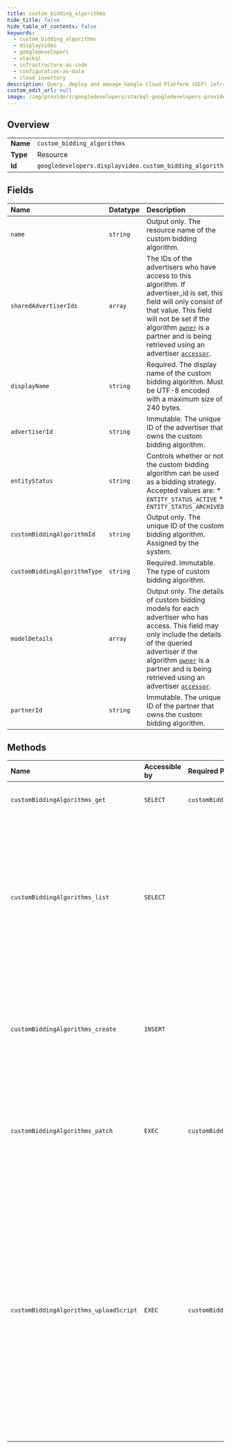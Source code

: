 ```yaml
---
title: custom_bidding_algorithms
hide_title: false
hide_table_of_contents: false
keywords:
  - custom_bidding_algorithms
  - displayvideo
  - googledevelopers    
  - stackql
  - infrastructure-as-code
  - configuration-as-data
  - cloud inventory
description: Query, deploy and manage Google Cloud Platform (GCP) infrastructure and resources using SQL
custom_edit_url: null
image: /img/providers/googledevelopers/stackql-googledevelopers-provider-featured-image.png
---
```

  
    

## Overview
<table><tbody>
<tr><td><b>Name</b></td><td><code>custom_bidding_algorithms</code></td></tr>
<tr><td><b>Type</b></td><td>Resource</td></tr>
<tr><td><b>Id</b></td><td><code>googledevelopers.displayvideo.custom_bidding_algorithms</code></td></tr>
</tbody></table>

## Fields
| Name | Datatype | Description |
|:-----|:---------|:------------|
| `name` | `string` | Output only. The resource name of the custom bidding algorithm. |
| `sharedAdvertiserIds` | `array` | The IDs of the advertisers who have access to this algorithm. If advertiser_id is set, this field will only consist of that value. This field will not be set if the algorithm [`owner`](/display-video/api/reference/rest/v1/customBiddingAlgorithms#CustomBiddingAlgorithm.FIELDS.oneof_owner) is a partner and is being retrieved using an advertiser [`accessor`](/display-video/api/reference/rest/v1/customBiddingAlgorithms/list#body.QUERY_PARAMETERS.oneof_accessor). |
| `displayName` | `string` | Required. The display name of the custom bidding algorithm. Must be UTF-8 encoded with a maximum size of 240 bytes. |
| `advertiserId` | `string` | Immutable. The unique ID of the advertiser that owns the custom bidding algorithm. |
| `entityStatus` | `string` | Controls whether or not the custom bidding algorithm can be used as a bidding strategy. Accepted values are: * `ENTITY_STATUS_ACTIVE` * `ENTITY_STATUS_ARCHIVED` |
| `customBiddingAlgorithmId` | `string` | Output only. The unique ID of the custom bidding algorithm. Assigned by the system. |
| `customBiddingAlgorithmType` | `string` | Required. Immutable. The type of custom bidding algorithm. |
| `modelDetails` | `array` | Output only. The details of custom bidding models for each advertiser who has access. This field may only include the details of the queried advertiser if the algorithm [`owner`](/display-video/api/reference/rest/v1/customBiddingAlgorithms#CustomBiddingAlgorithm.FIELDS.oneof_owner) is a partner and is being retrieved using an advertiser [`accessor`](/display-video/api/reference/rest/v1/customBiddingAlgorithms/list#body.QUERY_PARAMETERS.oneof_accessor). |
| `partnerId` | `string` | Immutable. The unique ID of the partner that owns the custom bidding algorithm. |
## Methods
| Name | Accessible by | Required Params | Description |
|:-----|:--------------|:----------------|:------------|
| `customBiddingAlgorithms_get` | `SELECT` | `customBiddingAlgorithmsId` | Gets a custom bidding algorithm. |
| `customBiddingAlgorithms_list` | `SELECT` |  | Lists custom bidding algorithms that are accessible to the current user and can be used in bidding stratgies. The order is defined by the order_by parameter. |
| `customBiddingAlgorithms_create` | `INSERT` |  | Creates a new custom bidding algorithm. Returns the newly created custom bidding algorithm if successful. |
| `customBiddingAlgorithms_patch` | `EXEC` | `customBiddingAlgorithmsId` | Updates an existing custom bidding algorithm. Returns the updated custom bidding algorithm if successful. |
| `customBiddingAlgorithms_uploadScript` | `EXEC` | `customBiddingAlgorithmsId` | Creates a custom bidding script reference object for a script file. The resulting reference object provides a resource path to which the script file should be uploaded. This reference object should be included in when creating a new custom bidding script object. |
